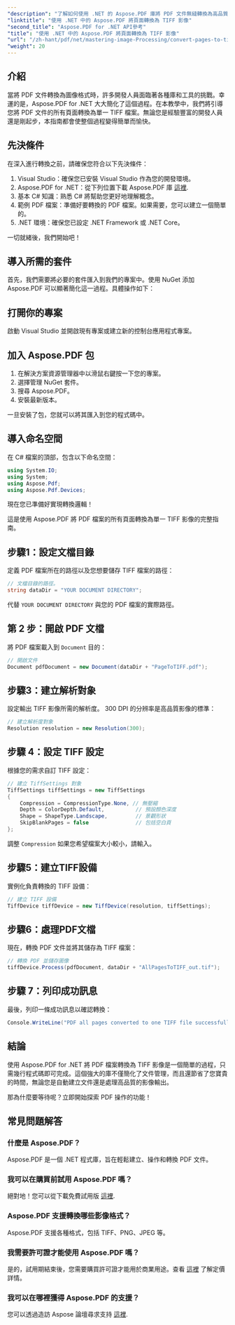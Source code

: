 ```yaml
---
"description": "了解如何使用 .NET 的 Aspose.PDF 庫將 PDF 文件無縫轉換為高品質的 TIFF 影像。本逐步教程提供了清晰的說明和程式碼範例。"
"linktitle": "使用 .NET 中的 Aspose.PDF 將頁面轉換為 TIFF 影像"
"second_title": "Aspose.PDF for .NET API參考"
"title": "使用 .NET 中的 Aspose.PDF 將頁面轉換為 TIFF 影像"
"url": "/zh-hant/pdf/net/mastering-image-Processing/convert-pages-to-tiff-images/"
"weight": 20
---
```


## 介紹

當將 PDF 文件轉換為圖像格式時，許多開發人員面臨著各種庫和工具的挑戰。幸運的是，Aspose.PDF for .NET 大大簡化了這個過程。在本教學中，我們將引導您將 PDF 文件的所有頁面轉換為單一 TIFF 檔案。無論您是經驗豐富的開發人員還是剛起步，本指南都會使整個過程變得簡單而愉快。

## 先決條件

在深入進行轉換之前，請確保您符合以下先決條件：

1. Visual Studio：確保您已安裝 Visual Studio 作為您的開發環境。
2. Aspose.PDF for .NET：從下列位置下載 Aspose.PDF 庫 [這裡](https://releases。aspose.com/pdf/net/).
3. 基本 C# 知識：熟悉 C# 將幫助您更好地理解概念。
4. 範例 PDF 檔案：準備好要轉換的 PDF 檔案。如果需要，您可以建立一個簡單的。
5. .NET 環境：確保您已設定 .NET Framework 或 .NET Core。

一切就緒後，我們開始吧！

## 導入所需的套件

首先，我們需要將必要的套件匯入到我們的專案中。使用 NuGet 添加 Aspose.PDF 可以顯著簡化這一過程。具體操作如下：

## 打開你的專案

啟動 Visual Studio 並開啟現有專案或建立新的控制台應用程式專案。

## 加入 Aspose.PDF 包

1. 在解決方案資源管理器中以滑鼠右鍵按一下您的專案。
2. 選擇管理 NuGet 套件。
3. 搜尋 Aspose.PDF。
4. 安裝最新版本。

一旦安裝了包，您就可以將其匯入到您的程式碼中。

##  導入命名空間

在 C# 檔案的頂部，包含以下命名空間：

```csharp
using System.IO;
using System;
using Aspose.Pdf;
using Aspose.Pdf.Devices;
```

現在您已準備好實現轉換邏輯！

這是使用 Aspose.PDF 將 PDF 檔案的所有頁面轉換為單一 TIFF 影像的完整指南。

## 步驟1：設定文檔目錄

定義 PDF 檔案所在的路徑以及您想要儲存 TIFF 檔案的路徑：

```csharp
// 文檔目錄的路徑。
string dataDir = "YOUR DOCUMENT DIRECTORY";
```

代替 `YOUR DOCUMENT DIRECTORY` 與您的 PDF 檔案的實際路徑。

## 第 2 步：開啟 PDF 文檔

將 PDF 檔案載入到 `Document` 目的：

```csharp
// 開啟文件
Document pdfDocument = new Document(dataDir + "PageToTIFF.pdf");
```

## 步驟3：建立解析對象

設定輸出 TIFF 影像所需的解析度。 300 DPI 的分辨率是高品質影像的標準：

```csharp
// 建立解析度對象
Resolution resolution = new Resolution(300);
```

## 步驟 4：設定 TIFF 設定

根據您的需求自訂 TIFF 設定：

```csharp
// 建立 TiffSettings 對象
TiffSettings tiffSettings = new TiffSettings
{
    Compression = CompressionType.None, // 無壓縮
    Depth = ColorDepth.Default,          // 預設顏色深度
    Shape = ShapeType.Landscape,         // 景觀形狀
    SkipBlankPages = false               // 包括空白頁
};
```

調整 `Compression` 如果您希望檔案大小較小，請輸入。

## 步驟5：建立TIFF設備

實例化負責轉換的 TIFF 設備：

```csharp
// 建立 TIFF 設備
TiffDevice tiffDevice = new TiffDevice(resolution, tiffSettings);
```

## 步驟6：處理PDF文檔

現在，轉換 PDF 文件並將其儲存為 TIFF 檔案：

```csharp
// 轉換 PDF 並儲存圖像
tiffDevice.Process(pdfDocument, dataDir + "AllPagesToTIFF_out.tif");
```

## 步驟 7：列印成功訊息

最後，列印一條成功訊息以確認轉換：

```csharp
Console.WriteLine("PDF all pages converted to one TIFF file successfully!");
```

## 結論

使用 Aspose.PDF for .NET 將 PDF 檔案轉換為 TIFF 影像是一個簡單的過程，只需幾行程式碼即可完成。這個強大的庫不僅簡化了文件管理，而且還節省了您寶貴的時間，無論您是自動建立文件還是處理高品質的影像輸出。 

那為什麼要等待呢？立即開始探索 PDF 操作的功能！

## 常見問題解答

### 什麼是 Aspose.PDF？
Aspose.PDF 是一個 .NET 程式庫，旨在輕鬆建立、操作和轉換 PDF 文件。

### 我可以在購買前試用 Aspose.PDF 嗎？
絕對地！您可以從下載免費試用版 [這裡](https://releases。aspose.com/).

### Aspose.PDF 支援轉換哪些影像格式？
Aspose.PDF 支援各種格式，包括 TIFF、PNG、JPEG 等。

### 我需要許可證才能使用 Aspose.PDF 嗎？
是的，試用期結束後，您需要購買許可證才能用於商業用途。查看 [這裡](https://purchase.aspose.com/) 了解定價詳情。

### 我可以在哪裡獲得 Aspose.PDF 的支援？
您可以透過造訪 Aspose 論壇尋求支持 [這裡](https://forum。aspose.com/c/pdf/10).